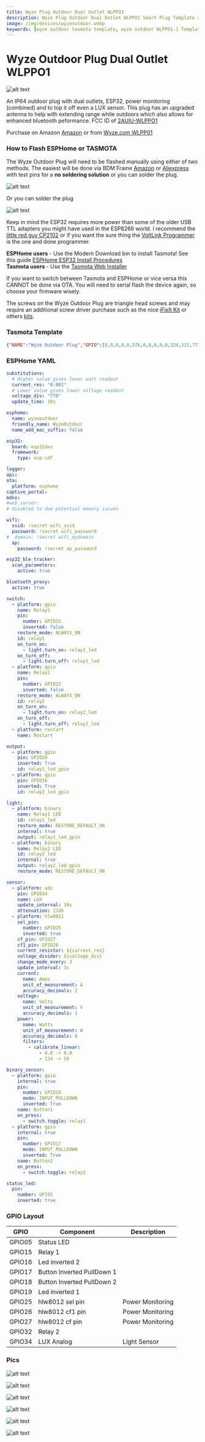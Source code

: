 ```yaml
---
title: Wyze Plug Outdoor Dual Outlet WLPPO1
description: Wyze Plug Outdoor Dual Outlet WLPPO1 Smart Plug Template and Setup for TASMOTA and ESPHome with Bluetooth Proxy Support
image: /img/devices/wyzeoutdoor.webp
keywords: [wyze outdoor tasmota template, wyze outdoor WLPPO1-1 Template, Wyze Plug Outdoor ESPHome, 2AUIU-WLPPO1, wyze tasmota, wyze bluetooth proxy, WLPP01]
---
```


# Wyze Outdoor Plug Dual Outlet WLPPO1

![alt text](/img/devices/wyzeoutdoor.webp "Wyze Outdoor Plug Dual Outlet WLPPO1")

An IP64 outdoor plug with dual outlets, ESP32, power monitoring (combined) and to top it off even a LUX sensor.  This plug has an upgraded antenna to help with extending range while outdoors which also allows for enhanced bluetooth peformance. FCC ID of [2AUIU-WLPPO1](https://fccid.io/2AUIUWLPPO1)

Purchase on Amazon [Amazon](https://amzn.to/3r1l5k4) or from [Wyze.com WLPP01](https://www.wyze.com/products/wyze-plug-outdoor)

### How to Flash ESPHome or TASMOTA

The Wyze Outdoor Plug will need to be flashed manually using either of two methods.  The easiest will be done via BDM Frame [Amazon](https://amzn.to/3R2EkV6) or [Aliexpress](https://s.click.aliexpress.com/e/_DdAVZt1) with test pins for a **no soldering solution** or you can solder the plug.

![alt text](/img/devices/wyzeout_bdm.webp "Wyze Outdoor Plug Dual Outlet WLPPO1")

Or you can solder the plug

![alt text](/img/devices/wyzeout5.webp "Wyze Outdoor Plug Dual Outlet WLPPO1")

Keep in mind the ESP32 requires more power than some of the older USB TTL adapters you might have used in the ESP8266 world.  I recommend the [little red guy CP2102](https://amzn.to/3R5obhx) or if you want the sure thing the [VoltLink Programmer](https://www.tindie.com/products/voltlog/voltlink-cp2102n-usb-serial-adapter-programmer/) is the one and done programmer.  

**ESPHome users** - Use the Modern Download bin to install Tasmota!  See this guide [ESPHome ESP32 Install Procedures](https://digiblur.com/wiki/ha/esphome-esp32-how-to-flash)  
**Tasmota users** - Use the [Tasmota Web Installer](https://tasmota.github.io/install/)

If you want to switch between Tasmota and ESPHome or vice versa this CANNOT be done via OTA.  You will need to serial flash the device again, so choose your firmware wisely.  

The screws on the Wyze Outdoor Plug are triangle head screws and may require an additional screw driver purchase such as the nice [iFixIt Kit](https://amzn.to/3fhaQQz) or others [kits](https://amzn.to/3suihr8).  

### Tasmota Template
```json
{"NAME":"Wyze Outdoor Plug","GPIO":[0,0,0,0,0,576,0,0,0,0,0,224,321,7713,7712,320,0,0,0,0,0,2624,2656,2720,0,0,0,0,225,0,4704,0,0,0,0,0],"FLAG":0,"BASE":1}
```

### ESPHome YAML
```yaml
substitutions:
  # Higher value gives lower watt readout
  current_res: "0.001"
  # Lower value gives lower voltage readout
  voltage_div: "770"  
  update_time: 10s  

esphome:
  name: wyzeoutdoor
  friendly_name: WyzeOutdoor
  name_add_mac_suffix: false

esp32:
  board: esp32dev
  framework:
    type: esp-idf

logger:
api:
ota:
  platform: esphome
captive_portal:
mdns:
#web_server:
# disabled to due potential memory issues

wifi:
  ssid: !secret wifi_ssid
  password: !secret wifi_password
#  domain: !secret wifi_mydomain   
  ap:
    password: !secret ap_password

esp32_ble_tracker:
  scan_parameters:
    active: true

bluetooth_proxy:
  active: true    

switch:
  - platform: gpio
    name: Relay1
    pin:
      number: GPIO15
      inverted: false
    restore_mode: ALWAYS_ON
    id: relay1
    on_turn_on:
      - light.turn_on: relay1_led
    on_turn_off:
      - light.turn_off: relay1_led
  - platform: gpio
    name: Relay2
    pin:
      number: GPIO32
      inverted: false
    restore_mode: ALWAYS_ON       
    id: relay2
    on_turn_on:
      - light.turn_on: relay2_led
    on_turn_off:
      - light.turn_off: relay2_led
  - platform: restart
    name: Restart

output:
  - platform: gpio
    pin: GPIO19
    inverted: True
    id: relay1_led_gpio
  - platform: gpio
    pin: GPIO16
    inverted: True
    id: relay2_led_gpio

light:
  - platform: binary
    name: Relay1 LED
    id: relay1_led
    restore_mode: RESTORE_DEFAULT_ON     
    internal: true    
    output: relay1_led_gpio
  - platform: binary
    name: Relay2 LED
    id: relay2_led
    internal: true
    output: relay2_led_gpio
    restore_mode: RESTORE_DEFAULT_ON         

sensor:
  - platform: adc
    pin: GPIO34
    name: LUX
    update_interval: 10s
    attenuation: 11db
  - platform: hlw8012
    sel_pin:
      number: GPIO25
      inverted: true
    cf_pin: GPIO27
    cf1_pin: GPIO26
    current_resistor: ${current_res}
    voltage_divider: ${voltage_div}
    change_mode_every: 3
    update_interval: 3s    
    current:
      name: Amps
      unit_of_measurement: A
      accuracy_decimals: 2
    voltage:
      name: Volts
      unit_of_measurement: V
      accuracy_decimals: 1
    power:
      name: Watts
      unit_of_measurement: W
      accuracy_decimals: 0    
      filters:
        - calibrate_linear:
            - 0.0 -> 0.0
            - 134 -> 58 

binary_sensor:
  - platform: gpio
    internal: true
    pin:
      number: GPIO18
      mode: INPUT_PULLDOWN
      inverted: True
    name: Button1
    on_press:
      - switch.toggle: relay1
  - platform: gpio
    internal: true
    pin:
      number: GPIO17
      mode: INPUT_PULLDOWN
      inverted: True
    name: Button2
    on_press:
      - switch.toggle: relay2

status_led:
  pin:
    number: GPIO5
    inverted: true  
```

### GPIO Layout

| GPIO |    Component | Description |
|------ |-------------|-------------|         
|GPIO05	| Status LED
|GPIO15	| Relay 1
|GPIO16	| Led inverted 2
|GPIO17	| Button Inverted PullDown 1
|GPIO18	| Button Inverted PullDown 2
|GPIO19	| Led inverted 1
|GPIO25	| hlw8012 sel pin | Power Monitoring
|GPIO26	| hlw8012 cf1 pin | Power Monitoring
|GPIO27	| hlw8012 cf pin | Power Monitoring
|GPIO32	| Relay 2
|GPIO34	| LUX Analog | Light Sensor

### Pics
![alt text](/img/devices/wyzeoutdoor.webp "Wyze Outdoor Plug Dual Outlet WLPPO1 #1")

![alt text](/img/devices/wyzeout1.webp "Wyze Outdoor Plug Dual Outlet WLPPO1 #2")

![alt text](/img/devices/wyzeout2.webp "Wyze Outdoor Plug Dual Outlet WLPPO1 #3")

![alt text](/img/devices/wyzeout5.webp "Wyze Outdoor Plug Dual Outlet WLPPO1 #4")

![alt text](/img/devices/wyzeout6.webp "Wyze Outdoor Plug Dual Outlet WLPPO1 #5")

![alt text](/img/devices/wyzeout_bdm.webp "Wyze Outdoor Plug Dual Outlet WLPPO1 #5")